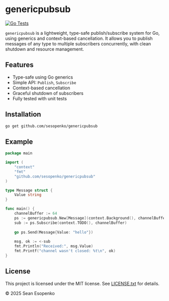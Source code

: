 # genericpubsub

[![Go Tests](https://github.com/sesopenko/genericpubsub/actions/workflows/test.yml/badge.svg)](https://github.com/sesopenko/genericpubsub/actions/workflows/test.yml)

`genericpubsub` is a lightweight, type-safe publish/subscribe system for Go, using generics and context-based
cancellation. It allows you to publish messages of any type to multiple subscribers concurrently, with clean shutdown
and resource management.

## Features

- Type-safe using Go generics
- Simple API: `Publish`, `Subscribe`
- Context-based cancellation
- Graceful shutdown of subscribers
- Fully tested with unit tests

## Installation

```bash
go get github.com/sesopenko/genericpubsub
````


## Example

```go
package main

import (
    "context"
    "fmt"
    "github.com/sesopenko/genericpubsub"
)

type Message struct {
    Value string
}

func main() {
    channelBuffer := 64
    ps := genericpubsub.New[Message](context.Background(), channelBuffer)
    sub := ps.Subscribe(context.TODO(), channelBuffer)
    
    go ps.Send(Message{Value: "hello"})
    
    msg, ok := <-sub
    fmt.Println("Received:", msg.Value)
	fmt.Printf("channel wasn't closed: %t\n", ok)
}

```

## License

This project is licensed under the MIT license. See [LICENSE.txt](LICENSE.txt) for details.

© 2025 Sean Esopenko